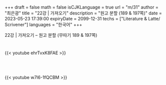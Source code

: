 +++
draft = false
math = false
isCJKLanguage = true
url = "m/31"
author = "최은광"
title = "22강 | 가져오기"
description = "원고 분할 (189 & 197쪽)"
date = 2023-05-23 17:39:00
expiryDate = 2099-12-31
techs = ["Literature & Latte/ Scrivener"]
languages = "한국어"
+++

22강 | 가져오기 – 원고 분할 (무따기 189 & 197쪽)

<!--more--> 

#

{{< youtube ehrTvxK8FAE >}}

<br><br>

{{< youtube w7l6-1fQCBM >}}

#
